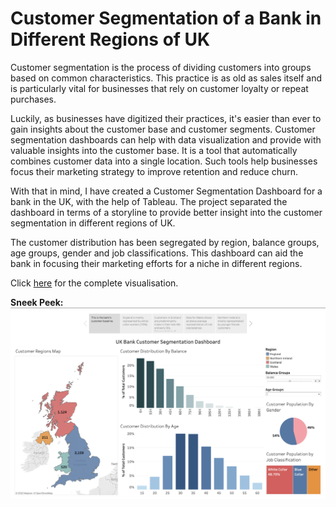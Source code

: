 # Customer Segmentation of a Bank in Different Regions of UK

Customer segmentation is the process of dividing customers into groups based on common characteristics. This practice is as old as sales itself and is particularly vital for businesses that rely on customer loyalty or repeat purchases.

Luckily, as businesses have digitized their practices, it's easier than ever to gain insights about the customer base and customer segments. Customer segmentation dashboards can help with data visualization and provide with valuable insights into the customer base. It is a tool that automatically combines customer data into a single location. Such tools help businesses focus their marketing strategy to improve retention and reduce churn. 

With that in mind, I have created a Customer Segmentation Dashboard for a bank in the UK, with the help of Tableau. The project separated the dashboard in terms of a storyline to provide better insight into the customer segmentation in different regions of UK. 

The customer distribution has been segregated by region, balance groups, age groups, gender and job classifications. This dashboard can aid the bank in focusing their marketing efforts for a niche in different regions.

Click <a href="https://public.tableau.com/app/profile/rafsan.al.mamun/viz/CustomerSegmentationofaBankinDifferentRegionsofUK/CustomerSegmentationinDifferentRegionsofUK">here</a> for the complete visualisation.

**Sneek Peek:**
<img src="Storyboard.png">
